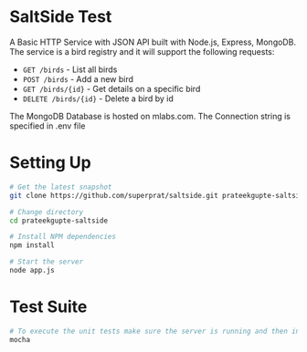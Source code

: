 SaltSide Test
=======================

A Basic HTTP Service with JSON API built with Node.js, Express, MongoDB. The service is a bird registry and it will support the following requests:

- `GET /birds` - List all birds
- `POST /birds` - Add a new bird
- `GET /birds/{id}` - Get details on a specific bird
- `DELETE /birds/{id}` - Delete a bird by id

 The MongoDB Database is hosted on mlabs.com. The Connection string is specified in .env file

Setting Up
=======================

```bash
# Get the latest snapshot
git clone https://github.com/superprat/saltside.git prateekgupte-saltside

# Change directory
cd prateekgupte-saltside

# Install NPM dependencies
npm install

# Start the server
node app.js
```

Test Suite
=======================


```bash
# To execute the unit tests make sure the server is running and then in another shell
mocha
```



